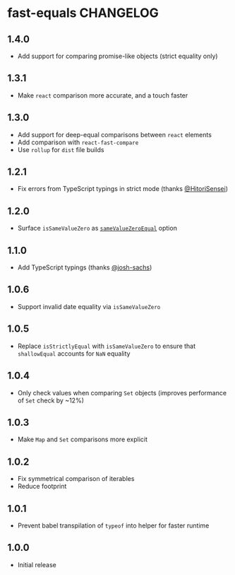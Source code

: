 # fast-equals CHANGELOG

## 1.4.0

* Add support for comparing promise-like objects (strict equality only)

## 1.3.1

* Make `react` comparison more accurate, and a touch faster

## 1.3.0

* Add support for deep-equal comparisons between `react` elements
* Add comparison with `react-fast-compare`
* Use `rollup` for `dist` file builds

## 1.2.1

* Fix errors from TypeScript typings in strict mode (thanks [@HitoriSensei](https://github.com/HitoriSensei))

## 1.2.0

* Surface `isSameValueZero` as [`sameValueZeroEqual`](#samevaluezeroequal) option

## 1.1.0

* Add TypeScript typings (thanks [@josh-sachs](https://github.com/josh-sachs))

## 1.0.6

* Support invalid date equality via `isSameValueZero`

## 1.0.5

* Replace `isStrictlyEqual` with `isSameValueZero` to ensure that `shallowEqual` accounts for `NaN` equality

## 1.0.4

* Only check values when comparing `Set` objects (improves performance of `Set` check by ~12%)

## 1.0.3

* Make `Map` and `Set` comparisons more explicit

## 1.0.2

* Fix symmetrical comparison of iterables
* Reduce footprint

## 1.0.1

* Prevent babel transpilation of `typeof` into helper for faster runtime

## 1.0.0

* Initial release

